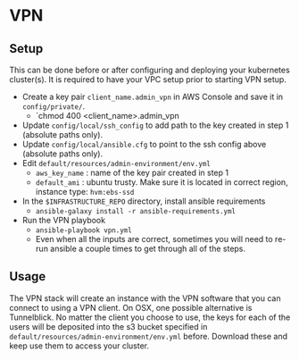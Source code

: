 # VPN

## Setup

This can be done before or after configuring and deploying your kubernetes cluster(s). It is required to have your VPC setup prior to starting VPN setup.

* Create a key pair `client_name.admin_vpn` in AWS Console and save it in `config/private/`.
  - `chmod 400 <client_name>.admin_vpn
* Update `config/local/ssh_config` to add path to the key created in step 1 (absolute paths only).
* Update `config/local/ansible.cfg` to point to the ssh config above (absolute paths only).
* Edit `default/resources/admin-environment/env.yml`
  - `aws_key_name` : name of the key pair created in step 1
  - `default_ami` : ubuntu trusty. Make sure it is located in correct region, instance type: `hvm:ebs-ssd`
* In the `$INFRASTRUCTURE_REPO` directory, install ansible requirements
  - `ansible-galaxy install -r ansible-requirements.yml`
* Run the VPN playbook
  - `ansible-playbook vpn.yml`
  - Even when all the inputs are correct, sometimes you will need to re-run ansible a couple times to get through all of the steps.


## Usage

The VPN stack will create an instance with the VPN software that you can connect to using a VPN client. On OSX, one possible alternative is Tunnelblick. No matter the client you choose to use, the keys for each of the users will be deposited into the s3 bucket specified in `default/resources/admin-environment/env.yml` before. Download these and keep use them to access your cluster.

